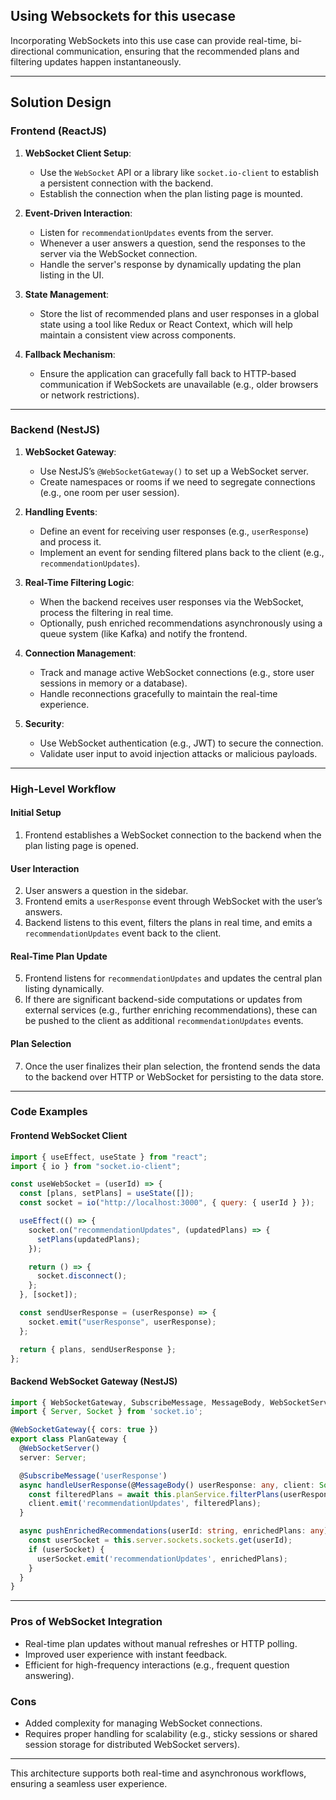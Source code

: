 ## Using Websockets for this usecase
Incorporating WebSockets into this use case can provide real-time, bi-directional communication, ensuring that the recommended plans and filtering updates happen instantaneously.

---
## Solution Design
### **Frontend (ReactJS)**
1. **WebSocket Client Setup**:
   - Use the `WebSocket` API or a library like `socket.io-client` to establish a persistent connection with the backend.
   - Establish the connection when the plan listing page is mounted.

2. **Event-Driven Interaction**:
   - Listen for `recommendationUpdates` events from the server.
   - Whenever a user answers a question, send the responses to the server via the WebSocket connection.
   - Handle the server's response by dynamically updating the plan listing in the UI.

3. **State Management**:
   - Store the list of recommended plans and user responses in a global state using a tool like Redux or React Context, which will help maintain a consistent view across components.

4. **Fallback Mechanism**:
   - Ensure the application can gracefully fall back to HTTP-based communication if WebSockets are unavailable (e.g., older browsers or network restrictions).

---

### **Backend (NestJS)**
1. **WebSocket Gateway**:
   - Use NestJS’s `@WebSocketGateway()` to set up a WebSocket server.
   - Create namespaces or rooms if we need to segregate connections (e.g., one room per user session).

2. **Handling Events**:
   - Define an event for receiving user responses (e.g., `userResponse`) and process it.
   - Implement an event for sending filtered plans back to the client (e.g., `recommendationUpdates`).

3. **Real-Time Filtering Logic**:
   - When the backend receives user responses via the WebSocket, process the filtering in real time.
   - Optionally, push enriched recommendations asynchronously using a queue system (like Kafka) and notify the frontend.

4. **Connection Management**:
   - Track and manage active WebSocket connections (e.g., store user sessions in memory or a database).
   - Handle reconnections gracefully to maintain the real-time experience.

5. **Security**:
   - Use WebSocket authentication (e.g., JWT) to secure the connection.
   - Validate user input to avoid injection attacks or malicious payloads.

---

### **High-Level Workflow**

#### **Initial Setup**
1. Frontend establishes a WebSocket connection to the backend when the plan listing page is opened.

#### **User Interaction**
2. User answers a question in the sidebar.
3. Frontend emits a `userResponse` event through WebSocket with the user’s answers.
4. Backend listens to this event, filters the plans in real time, and emits a `recommendationUpdates` event back to the client.

#### **Real-Time Plan Update**
5. Frontend listens for `recommendationUpdates` and updates the central plan listing dynamically.
6. If there are significant backend-side computations or updates from external services (e.g., further enriching recommendations), these can be pushed to the client as additional `recommendationUpdates` events.

#### **Plan Selection**
7. Once the user finalizes their plan selection, the frontend sends the data to the backend over HTTP or WebSocket for persisting to the data store.

---

### **Code Examples**

#### **Frontend WebSocket Client**
```javascript
import { useEffect, useState } from "react";
import { io } from "socket.io-client";

const useWebSocket = (userId) => {
  const [plans, setPlans] = useState([]);
  const socket = io("http://localhost:3000", { query: { userId } });

  useEffect(() => {
    socket.on("recommendationUpdates", (updatedPlans) => {
      setPlans(updatedPlans);
    });

    return () => {
      socket.disconnect();
    };
  }, [socket]);

  const sendUserResponse = (userResponse) => {
    socket.emit("userResponse", userResponse);
  };

  return { plans, sendUserResponse };
};
```

#### **Backend WebSocket Gateway (NestJS)**
```typescript
import { WebSocketGateway, SubscribeMessage, MessageBody, WebSocketServer } from '@nestjs/websockets';
import { Server, Socket } from 'socket.io';

@WebSocketGateway({ cors: true })
export class PlanGateway {
  @WebSocketServer()
  server: Server;

  @SubscribeMessage('userResponse')
  async handleUserResponse(@MessageBody() userResponse: any, client: Socket): Promise<void> {
    const filteredPlans = await this.planService.filterPlans(userResponse);
    client.emit('recommendationUpdates', filteredPlans);
  }

  async pushEnrichedRecommendations(userId: string, enrichedPlans: any): Promise<void> {
    const userSocket = this.server.sockets.sockets.get(userId);
    if (userSocket) {
      userSocket.emit('recommendationUpdates', enrichedPlans);
    }
  }
}
```

---

### **Pros of WebSocket Integration**
- Real-time plan updates without manual refreshes or HTTP polling.
- Improved user experience with instant feedback.
- Efficient for high-frequency interactions (e.g., frequent question answering).

### **Cons**
- Added complexity for managing WebSocket connections.
- Requires proper handling for scalability (e.g., sticky sessions or shared session storage for distributed WebSocket servers).

---

This architecture supports both real-time and asynchronous workflows, ensuring a seamless user experience.

